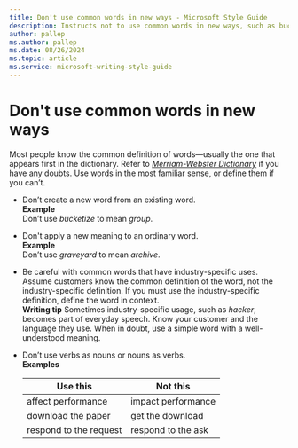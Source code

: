 ```yaml
---
title: Don't use common words in new ways - Microsoft Style Guide
description: Instructs not to use common words in new ways, such as bucketize to mean group, and to be careful with common words that have industry-specific uses.
author: pallep
ms.author: pallep
ms.date: 08/26/2024
ms.topic: article
ms.service: microsoft-writing-style-guide
---
```


# Don't use common words in new ways


Most people know the common definition of words—usually the one that appears first in the dictionary. Refer to *[Merriam-Webster Dictionary](https://merriam-webster.com/)* if you have any doubts. Use words in the most familiar sense, or define them if you can’t.


  - Don’t create a new word from an existing word.  
    **Example**  
    Don’t use *bucketize* to mean *group*.
    
  - Don't apply a new meaning to an ordinary word.  
    **Example**  
    Don’t use *graveyard* to mean *archive*.  
    
  - Be
    careful with common words that have industry-specific uses.
    Assume customers know the common definition of the word, not
    the industry-specific definition. If you must
    use the industry-specific definition, define the word in
    context.  
    **Writing tip** Sometimes industry-specific usage, such as *hacker*,
    becomes part of everyday speech. Know your customer and the
    language they use. When in doubt, use a simple word with a
    well-understood meaning.  
    
  - Don’t use verbs as nouns or nouns as verbs.  
    **Examples** 
    
    |**Use this**|**Not this**|
    |--|--|
    |affect performance|impact performance|
    |download the paper|get the download|
    |respond to the request|respond to the ask|
